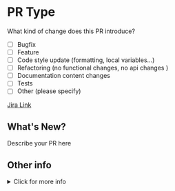 # PR Type

What kind of change does this PR introduce?

- [ ] Bugfix
- [ ] Feature
- [ ] Code style update (formatting, local variables...)
- [ ] Refactoring (no functional changes, no api changes )
- [ ] Documentation content changes
- [ ] Tests
- [ ] Other (please specify)

[Jira Link](https://sysdig.atlassian.net/browse/DEVOPS-XXX)

## What's New?

Describe your PR here

## Other info

<details>
  <summary>Click for more info</summary>

```diff
Your diff here
```

</details>
